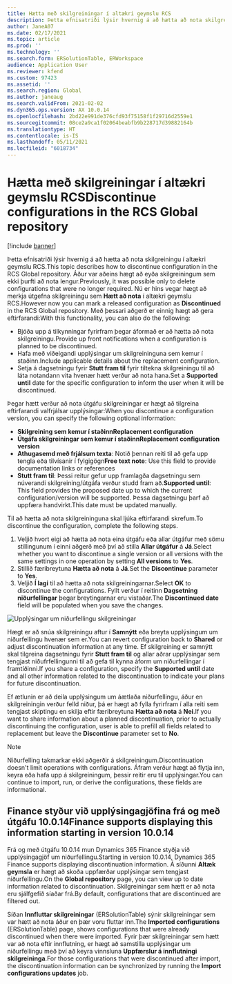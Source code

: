 ```yaml
---
title: Hætta með skilgreiningar í altækri geymslu RCS
description: Þetta efnisatriði lýsir hvernig á að hætta að nota skilgreiningar í altækri geymslu RCS.
author: JaneA07
ms.date: 02/17/2021
ms.topic: article
ms.prod: ''
ms.technology: ''
ms.search.form: ERSolutionTable, ERWorkspace
audience: Application User
ms.reviewer: kfend
ms.custom: 97423
ms.assetid: ''
ms.search.region: Global
ms.author: janeaug
ms.search.validFrom: 2021-02-02
ms.dyn365.ops.version: AX 10.0.14
ms.openlocfilehash: 2bd22e991de376cfd93f75158f1f29716d2559e1
ms.sourcegitcommit: 08ce2a9ca1f02064beabfb9b228717d39882164b
ms.translationtype: HT
ms.contentlocale: is-IS
ms.lasthandoff: 05/11/2021
ms.locfileid: "6018734"
---
```

# <a name="discontinue-configurations-in-the-rcs-global-repository"></a><span data-ttu-id="54968-103">Hætta með skilgreiningar í altækri geymslu RCS</span><span class="sxs-lookup"><span data-stu-id="54968-103">Discontinue configurations in the RCS Global repository</span></span>

[!include [banner](../includes/banner.md)]

<span data-ttu-id="54968-104">Þetta efnisatriði lýsir hvernig á að hætta að nota skilgreiningu í altækri geymslu RCS.</span><span class="sxs-lookup"><span data-stu-id="54968-104">This topic describes how to discontinue configuration in the RCS Global repository.</span></span> <span data-ttu-id="54968-105">Áður var aðeins hægt að eyða skilgreiningum sem ekki þurfti að nota lengur.</span><span class="sxs-lookup"><span data-stu-id="54968-105">Previously, it was possible only to delete configurations that were no longer required.</span></span> <span data-ttu-id="54968-106">Nú er hins vegar hægt að merkja útgefna skilgreiningu sem **Hætt að nota** í altækri geymslu RCS.</span><span class="sxs-lookup"><span data-stu-id="54968-106">However now you can mark a released configuration as **Discontinued** in the RCS Global repository.</span></span> <span data-ttu-id="54968-107">Með þessari aðgerð er einnig hægt að gera eftirfarandi:</span><span class="sxs-lookup"><span data-stu-id="54968-107">With this functionality, you can also do the following:</span></span> 
 
 - <span data-ttu-id="54968-108">Bjóða upp á tilkynningar fyrirfram þegar áformað er að hætta að nota skilgreiningu.</span><span class="sxs-lookup"><span data-stu-id="54968-108">Provide up front notifications when a configuration is planned to be discontinued.</span></span>
 - <span data-ttu-id="54968-109">Hafa með viðeigandi upplýsingar um skilgreininguna sem kemur í staðinn.</span><span class="sxs-lookup"><span data-stu-id="54968-109">Include applicable details about the replacement configuration.</span></span>
 - <span data-ttu-id="54968-110">Setja á dagsetningu fyrir **Stutt fram til** fyrir tiltekna skilgreiningu til að láta notandann vita hvenær hætt verður að nota hana.</span><span class="sxs-lookup"><span data-stu-id="54968-110">Set a **Supported until** date for the specific configuration to inform the user when it will be discontinued.</span></span>

<span data-ttu-id="54968-111">Þegar hætt verður að nota útgáfu skilgreiningar er hægt að tilgreina eftirfarandi valfrjálsar upplýsingar:</span><span class="sxs-lookup"><span data-stu-id="54968-111">When you discontinue a configuration version, you can specify the following optional information:</span></span>

  - <span data-ttu-id="54968-112">**Skilgreining sem kemur í staðinn**</span><span class="sxs-lookup"><span data-stu-id="54968-112">**Replacement configuration**</span></span>
  - <span data-ttu-id="54968-113">**Útgáfa skilgreiningar sem kemur í staðinn**</span><span class="sxs-lookup"><span data-stu-id="54968-113">**Replacement configuration version**</span></span>
  - <span data-ttu-id="54968-114">**Athugasemd með frjálsum texta**: Notið þennan reiti til að gefa upp tengla eða tilvísanir í fylgigögn</span><span class="sxs-lookup"><span data-stu-id="54968-114">**Free text note**: Use this field to provide documentation links or references</span></span>
  - <span data-ttu-id="54968-115">**Stutt fram til**: Þessi reitur gefur upp framlagða dagsetningu sem núverandi skilgreining/útgáfa verður studd fram að.</span><span class="sxs-lookup"><span data-stu-id="54968-115">**Supported until**: This field provides the proposed date up to which the current configuration/version will be supported.</span></span> <span data-ttu-id="54968-116">Þessa dagsetningu þarf að uppfæra handvirkt.</span><span class="sxs-lookup"><span data-stu-id="54968-116">This date must be updated manually.</span></span>
  
<span data-ttu-id="54968-117">Til að hætta að nota skilgreininguna skal ljúka eftirfarandi skrefum.</span><span class="sxs-lookup"><span data-stu-id="54968-117">To discontinue the configuration, complete the following steps.</span></span> 

1. <span data-ttu-id="54968-118">Veljið hvort eigi að hætta að nota eina útgáfu eða allar útgáfur með sömu stillingunum í einni aðgerð með því að stilla **Allar útgáfur** á **Já**.</span><span class="sxs-lookup"><span data-stu-id="54968-118">Select whether you want to discontinue a single version or all versions with the same settings in one operation by setting **All versions** to **Yes**.</span></span> 
2. <span data-ttu-id="54968-119">Stillið færibreytuna **Hætta að nota** á **Já**.</span><span class="sxs-lookup"><span data-stu-id="54968-119">Set the **Discontinue** parameter to **Yes**.</span></span>
3. <span data-ttu-id="54968-120">Veljið **Í lagi** til að hætta að nota skilgreiningarnar.</span><span class="sxs-lookup"><span data-stu-id="54968-120">Select **OK** to discontinue the configurations.</span></span> <span data-ttu-id="54968-121">Fyllt verður í reitinn **Dagsetning niðurfellingar** þegar breytingarnar eru vistaðar.</span><span class="sxs-lookup"><span data-stu-id="54968-121">The **Discontinued date** field will be populated when you save the changes.</span></span>

![Upplýsingar um niðurfellingu skilgreiningar](media/Discontinue-details-2.png)
  
<span data-ttu-id="54968-123">Hægt er að snúa skilgreiningu aftur í **Samnýtt** eða breyta upplýsingum um niðurfellingu hvenær sem er.</span><span class="sxs-lookup"><span data-stu-id="54968-123">You can revert configuration back to **Shared** or adjust discontinuation information at any time.</span></span> <span data-ttu-id="54968-124">Ef skilgreining er samnýtt skal tilgreina dagsetningu fyrir **Stutt fram til** og allar aðrar upplýsingar sem tengjast niðufrfellingunni til að gefa til kynna áform um niðurfellingar í framtíðinni.</span><span class="sxs-lookup"><span data-stu-id="54968-124">If you share a configuration, specify the **Supported until** date and all other information related to the discontinuation to indicate your plans for future discontinuation.</span></span>

<span data-ttu-id="54968-125">Ef ætlunin er að deila upplýsingum um áætlaða niðurfellingu, áður en skilgreiningin verður felld niður, þá er hægt að fylla fyrirfram í alla reiti sem tengjast skiptingu en skilja eftir færibreytuna **Hætta að nota** á **Nei**.</span><span class="sxs-lookup"><span data-stu-id="54968-125">If you want to share information about a planned discontinuation, prior to actually discontinuing the configuration, user is able to prefill all fields related to replacement but leave the **Discontinue** parameter set to **No**.</span></span>

> [!NOTE]
> <span data-ttu-id="54968-126">Niðurfelling takmarkar ekki aðgerðir á skilgreiningum.</span><span class="sxs-lookup"><span data-stu-id="54968-126">Discontinuation doesn't limit operations with configurations.</span></span> <span data-ttu-id="54968-127">Áfram verður hægt að flytja inn, keyra eða hafa upp á skilgreiningum, þessir reitir eru til upplýsingar.</span><span class="sxs-lookup"><span data-stu-id="54968-127">You can continue to import, run, or derive the configurations, these fields are informational.</span></span>

## <a name="finance-supports-displaying-this-information-starting-in-version-10014"></a><span data-ttu-id="54968-128">Finance styður við upplýsingagjöfina frá og með útgáfu 10.0.14</span><span class="sxs-lookup"><span data-stu-id="54968-128">Finance supports displaying this information starting in version 10.0.14</span></span>

<span data-ttu-id="54968-129">Frá og með útgáfu 10.0.14 mun Dynamics 365 Finance styðja við upplýsingagjöf um niðurfellingu.</span><span class="sxs-lookup"><span data-stu-id="54968-129">Starting in version 10.0.14, Dynamics 365 Finance supports displaying discontinuation information.</span></span> <span data-ttu-id="54968-130">Á síðunni **Altæk geymsla** er hægt að skoða uppfærðar upplýsingar sem tengjast niðurfellingu.</span><span class="sxs-lookup"><span data-stu-id="54968-130">On the **Global repository** page, you can view up to date information related to discontinuation.</span></span> <span data-ttu-id="54968-131">Skilgreiningar sem hætt er að nota eru sjálfgefið síaðar frá.</span><span class="sxs-lookup"><span data-stu-id="54968-131">By default, configurations that are discontinued are filtered out.</span></span>
  
<span data-ttu-id="54968-132">Síðan **Innfluttar skilgreiningar** (ERSolutionTable) sýnir skilgreiningar sem var hætt að nota áður en þær voru fluttar inn.</span><span class="sxs-lookup"><span data-stu-id="54968-132">The **Imported configurations** (ERSolutionTable) page, shows configurations that were already discontinued when there were imported.</span></span> <span data-ttu-id="54968-133">Fyrir þær skilgreiningar sem hætt var að nota eftir innflutning, er hægt að samstilla upplýsingar um niðurfellingu með því að keyra vinnsluna **Uppfærslur á innflutningi skilgreininga**.</span><span class="sxs-lookup"><span data-stu-id="54968-133">For those configurations that were discontinued after import, the discontinuation information can be synchronized by running the **Import configurations updates** job.</span></span>



